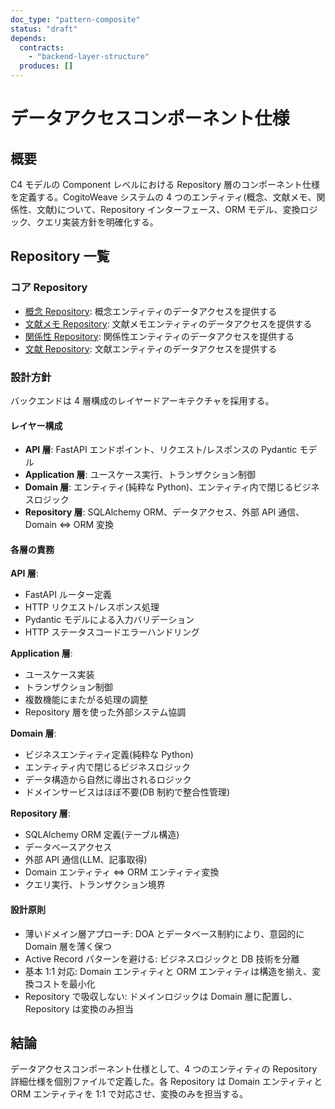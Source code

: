 ```yaml
---
doc_type: "pattern-composite"
status: "draft"
depends:
  contracts:
    - "backend-layer-structure"
  produces: []
---
```


# データアクセスコンポーネント仕様

## 概要

C4 モデルの Component レベルにおける Repository 層のコンポーネント仕様を定義する。CogitoWeave システムの 4 つのエンティティ(概念、文献メモ、関係性、文献)について、Repository インターフェース、ORM モデル、変換ロジック、クエリ実装方針を明確化する。

## Repository 一覧

### コア Repository

- [概念 Repository](concept-repository.md): 概念エンティティのデータアクセスを提供する
- [文献メモ Repository](literature-memo-repository.md): 文献メモエンティティのデータアクセスを提供する
- [関係性 Repository](relationship-repository.md): 関係性エンティティのデータアクセスを提供する
- [文献 Repository](literature-repository.md): 文献エンティティのデータアクセスを提供する

### 設計方針

<!-- PREMISE_BEGIN: backend-layer-structure -->

バックエンドは 4 層構成のレイヤードアーキテクチャを採用する。

#### レイヤー構成

- **API 層**: FastAPI エンドポイント、リクエスト/レスポンスの Pydantic モデル
- **Application 層**: ユースケース実行、トランザクション制御
- **Domain 層**: エンティティ(純粋な Python)、エンティティ内で閉じるビジネスロジック
- **Repository 層**: SQLAlchemy ORM、データアクセス、外部 API 通信、Domain ⇔ ORM 変換

#### 各層の責務

**API 層**:

- FastAPI ルーター定義
- HTTP リクエスト/レスポンス処理
- Pydantic モデルによる入力バリデーション
- HTTP ステータスコードエラーハンドリング

**Application 層**:

- ユースケース実装
- トランザクション制御
- 複数機能にまたがる処理の調整
- Repository 層を使った外部システム協調

**Domain 層**:

- ビジネスエンティティ定義(純粋な Python)
- エンティティ内で閉じるビジネスロジック
- データ構造から自然に導出されるロジック
- ドメインサービスはほぼ不要(DB 制約で整合性管理)

**Repository 層**:

- SQLAlchemy ORM 定義(テーブル構造)
- データベースアクセス
- 外部 API 通信(LLM、記事取得)
- Domain エンティティ ⇔ ORM エンティティ変換
- クエリ実行、トランザクション境界

#### 設計原則

- 薄いドメイン層アプローチ: DOA とデータベース制約により、意図的に Domain 層を薄く保つ
- Active Record パターンを避ける: ビジネスロジックと DB 技術を分離
- 基本 1:1 対応: Domain エンティティと ORM エンティティは構造を揃え、変換コストを最小化
- Repository で吸収しない: ドメインロジックは Domain 層に配置し、Repository は変換のみ担当

<!-- PREMISE_END: backend-layer-structure -->

## 結論

データアクセスコンポーネント仕様として、4 つのエンティティの Repository 詳細仕様を個別ファイルで定義した。各 Repository は Domain エンティティと ORM エンティティを 1:1 で対応させ、変換のみを担当する。
